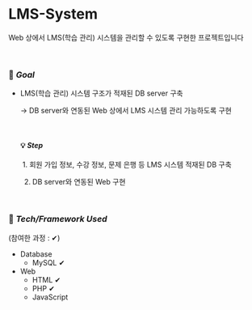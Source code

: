 # LMS-System

Web 상에서 LMS(학습 관리) 시스템을 관리할 수 있도록 구현한 프로젝트입니다

<br>

### 🚩 *Goal*

- LMS(학습 관리) 시스템 구조가 적재된 DB server 구축

  → DB server와 연동된 Web 상에서 LMS 시스템 관리 가능하도록 구현

  <br>
  
  #### 💡 *Step*
  
  ​	1. 회원 가입 정보, 수강 정보, 문제 은행 등 LMS 시스템 적재된 DB 구축
  
   	2. DB server와 연동된 Web 구현

<br>

### 🔑 *Tech/Framework Used*

(참여한 과정 : ✔)

- Database
  - MySQL ✔
- Web
  - HTML ✔
  - PHP ✔
  - JavaScript

